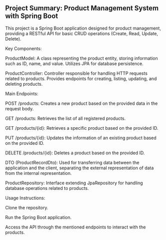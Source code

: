 
## Project Summary: Product Management System with Spring Boot

This project is a Spring Boot application designed for product management, providing a RESTful API for basic CRUD operations (Create, Read, Update, Delete).

Key Components:

ProductModel: A class representing the product entity, storing information such as ID, name, and value. Utilizes JPA for database persistence.

ProductController: Controller responsible for handling HTTP requests related to products. Provides endpoints for creating, listing, updating, and deleting products.

Main Endpoints:

POST /products: Creates a new product based on the provided data in the request body.

GET /products: Retrieves the list of all registered products.

GET /products/{id}: Retrieves a specific product based on the provided ID.

PUT /products/{id}: Updates the information of an existing product based on the provided ID.

DELETE /products/{id}: Deletes a product based on the provided ID.

DTO (ProductRecordDto): Used for transferring data between the application and the client, separating the external representation of data from the internal representation.


ProductRepository: Interface extending JpaRepository for handling database operations related to products.

Usage Instructions:

Clone the repository.

Run the Spring Boot application.

Access the API through the mentioned endpoints to interact with the products.

